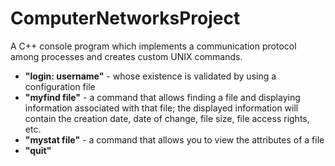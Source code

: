 # ComputerNetworksProject
A C++ console program which implements a communication protocol among processes and creates custom UNIX commands.

* **"login: username"** - whose existence is validated by using a configuration file
* **"myfind file"** - a command that allows finding a file and displaying information associated with that file; the displayed information will contain the creation date, date of change, file size, file access rights, etc.
* **"mystat file"** - a command that allows you to view the attributes of a file
* **"quit"**
